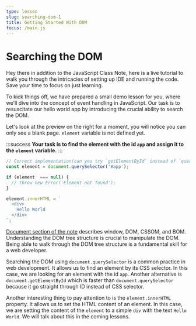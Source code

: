 ```yaml
---
type: lesson
slug: searching-dom-1
title: Getting Started With DOM
focus: /main.js
---
```


# Searching the DOM

Hey there in addition to the JavaScript Class Note, here is a live tutorial to walk you through the intricacies of setting up IDE and running the code. Save your time to focus on just learning.

To kick things off, we have prepared a small demo lesson for you, where we'll dive into the concept of event handling in JavaScript. Our task is to resuscitate our hello world app by introducing the crucial ability to search the DOM.

Let's look at the preview on the right for a moment, you will notice you can only see a blank page. `element` variable is not defined yet. 

:::success
**Your task is to find the element with the id `app` and assign it to the `element` variable.**
:::


```ts add={2}
// Correct implementation(can you try `getElementById` instead of `querySelector`)
const element = document.querySelector('#app');

if (element  === null) {
  // throw new Error('Element not found');
}

element.innerHTML = `
  <div>
    Hello World
  </div>
`;

```

[Document section of the note](https://javascript.oluwasetemi.dev/56) describes window, DOM, CSSOM, and BOM. Understanding the DOM tree structure is crucial to manipulate the DOM. Being able to walk through the DOM tree structure is a fundamental skill for a web developer.

Searching the DOM using `document.querySelector` is a common practice in web development. It allows us to find an element by its CSS selector. In this case, we are looking for an element with the id `app`. Another alternative is `document.getElementById` which is faster than `document.querySelector` because it go straight through ID instead of CSS selector.

Another interesting thing to pay attention to is the `element.innerHTML` property. It allows us to set the HTML content of an element. In this case, we are setting the content of the `element` to a simple `div` with the text `Hello World`. We will talk about this in the coming lessons.
